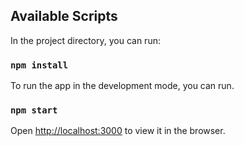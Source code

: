## Available Scripts

In the project directory, you can run:

### `npm install`

To run the app in the development mode, you can run.<br />

### `npm start`

Open [http://localhost:3000](http://localhost:3000) to view it in the browser.


